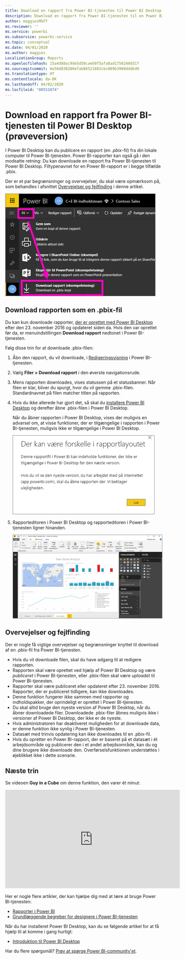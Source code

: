 ```yaml
---
title: Download en rapport fra Power BI-tjenesten til Power BI Desktop (prøveversion)
description: Download en rapport fra Power BI-tjenesten til en Power BI Desktop-fil
author: maggiesMSFT
ms.reviewer: ''
ms.service: powerbi
ms.subservice: powerbi-service
ms.topic: conceptual
ms.date: 04/01/2020
ms.author: maggies
LocalizationGroup: Reports
ms.openlocfilehash: 15a4d88ac9de5d50caeb975afa8ad1758246031f
ms.sourcegitcommit: 6e56d038280efab86521602cbc089b3989dddbd0
ms.translationtype: HT
ms.contentlocale: da-DK
ms.lasthandoff: 04/02/2020
ms.locfileid: "80551074"
---
```

# <a name="download-a-report-from-the-power-bi-service-to-power-bi-desktop-preview"></a>Download en rapport fra Power BI-tjenesten til Power BI Desktop (prøveversion)
I Power BI Desktop kan du publicere en rapport (en *.pbix*-fil) fra din lokale computer til Power BI-tjenesten. Power BI-rapporter kan også gå i den modsatte retning: Du kan downloade en rapport fra Power BI-tjenesten til Power BI Desktop. Filtypenavnet for en Power BI-rapport er i begge tilfælde .pbix.

Der er et par begrænsninger og overvejelser, du skal være opmærksom på, som behandles i afsnittet [Overvejelser og fejlfinding](#considerations-and-troubleshooting) i denne artikel.

![Rullelisten Filer](media/service-export-to-pbix/power-bi-file-export.png)

## <a name="download-the-report-as-a-pbix-file"></a>Download rapporten som en .pbix-fil

Du kan kun downloade rapporter, [der er oprettet med Power BI Desktop](/learn/modules/publish-share-power-bi/2-publish-reports) efter den 23. november 2016 og opdateret siden da. Hvis den var oprettet før da, er menuindstillingen **Download rapport** nedtonet i Power BI-tjenesten.

Følg disse trin for at downloade .pbix-filen:

1. Åbn den rapport, du vil downloade, i [Redigeringsvisning](https://docs.microsoft.com/power-bi/service-interact-with-a-report-in-editing-view) i Power BI-tjenesten.

2. Vælg **Filer > Download rapport** i den øverste navigationsrude.
   
3. Mens rapporten downloades, vises statussen på et statusbanner. Når filen er klar, bliver du spurgt, hvor du vil gemme .pbix-filen. Standardnavnet på filen matcher titlen på rapporten.
   
4. Hvis du ikke allerede har gjort det, så skal du [installere Power BI Desktop](desktop-get-the-desktop.md) og derefter åbne .pbix-filen i Power BI Desktop.
   
    Når du åbner rapporten i Power BI Desktop, vises der muligvis en advarsel om, at visse funktioner, der er tilgængelige i rapporten i Power BI-tjenesten, muligvis ikke er tilgængelige i Power BI Desktop.
   
    ![Advarselsdialogboks](media/service-export-to-pbix/power-bi-export-to-pbix_2.png)

5. Rapporteditoren i Power BI Desktop og rapporteditoren i Power BI-tjenesten ligner hinanden.  
   
    ![Power BI Desktop-rapporteditor](media/service-export-to-pbix/power-bi-desktop.png)

## <a name="considerations-and-troubleshooting"></a>Overvejelser og fejlfinding
Der er nogle få vigtige overvejelser og begrænsninger knyttet til download af en .pbix-fil fra Power BI-tjenesten.

* Hvis du vil downloade filen, skal du have adgang til at redigere rapporten.
* Rapporten skal være oprettet ved hjælp af Power BI Desktop og være *publiceret* i Power BI-tjenesten, eller .pbix-filen skal være *uploadet* til Power BI-tjenesten.
* Rapporter skal være publiceret eller opdateret efter 23. november 2016. Rapporter, der er publiceret tidligere, kan ikke downloades.
* Denne funktion fungerer ikke sammen med rapporter og indholdspakker, der oprindeligt er oprettet i Power BI-tjenesten.
* Du skal altid bruge den nyeste version af Power BI Desktop, når du åbner downloadede filer. Downloadede .pbix-filer åbnes muligvis ikke i versioner af Power BI Desktop, der ikke er de nyeste.
* Hvis administratoren har deaktiveret muligheden for at downloade data, er denne funktion ikke synlig i Power BI-tjenesten.
* Datasæt med trinvis opdatering kan ikke downloades til en .pbix-fil.
* Hvis du opretter en Power BI-rapport, der er baseret på et datasæt i ét arbejdsområde og publicerer den i et andet arbejdsområde, kan du og dine brugere ikke downloade den. Overførselsfunktionen understøttes i øjeblikket ikke i dette scenarie.

## <a name="next-steps"></a>Næste trin
Se videoen **Guy in a Cube** om denne funktion, den varer ét minut:

<iframe width="560" height="315" src="https://www.youtube.com/embed/ymWqU5jiUl0" frameborder="0" allowfullscreen></iframe>

Her er nogle flere artikler, der kan hjælpe dig med at lære at bruge Power BI-tjenesten:

* [Rapporter i Power BI](consumer/end-user-reports.md)
* [Grundlæggende begreber for designere i Power BI-tjenesten](service-basic-concepts.md)

Når du har installeret Power BI Desktop, kan du se følgende artikel for at få hjælp til at komme i gang hurtigt:

* [Introduktion til Power BI Desktop](desktop-getting-started.md)

Har du flere spørgsmål? [Prøv at spørge Power BI-community'et](https://community.powerbi.com/).

